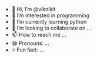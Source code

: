 - 👋 Hi, I’m @viknikit
- 👀 I’m interested in programming
- 🌱 I’m currently learning python
- 💞️ I’m looking to collaborate on ...
- 📫 How to reach me ...
- 😄 Pronouns: ...
- ⚡ Fun fact: ...

<!---
viknikit/viknikit is a ✨ special ✨ repository because its `README.md` (this file) appears on your GitHub profile.
You can click the Preview link to take a look at your changes.
--->
